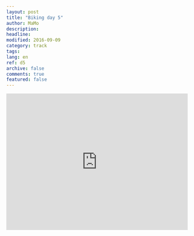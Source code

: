 ```yaml
---
layout: post
title: "Biking day 5"
author: MaMo
description: 
headline: 
modified: 2016-09-09
category: track
tags: 
lang: en
ref: d5
archive: false
comments: true
featured: false
---
```

<iframe width="480" height="360" src="http://track-kit.net/maps_s3/?v=embed&track=229808.gpx" frameborder="0" allowfullscreen></iframe>





